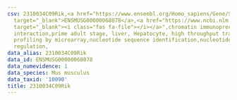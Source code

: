 ```yaml
---
csv: 2310034C09Rik,<a href="https://www.ensembl.org/Homo_sapiens/Gene/Summary?db=core;g=ENSMUSG00000068078"
  target="_blank">ENSMUSG00000068078</a>,<a href="https://www.ncbi.nlm.nih.gov/pubmed/23834426"
  target="_blank"><i class="fas fa-file"></i></a>",chromatin immunoprecipitation assay,direct
  interaction,prime adult stage, liver, Hepatocyte, high throughput transcription
  profiling by microarray,nucleotide sequence identification,nucleotide sequence identification,transcriptional
  regulation,
data_alias: 2310034C09Rik
data_id: ENSMUSG00000068078
data_numevidence: 1
data_species: Mus musculus
data_taxid: '10090'
title: 2310034C09Rik
---
```

